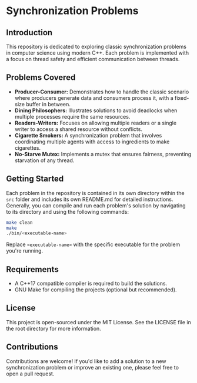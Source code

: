 # Synchronization Problems

## Introduction
This repository is dedicated to exploring classic synchronization problems in computer science using modern C++. Each problem is implemented with a focus on thread safety and efficient communication between threads.

## Problems Covered
- **Producer-Consumer:** Demonstrates how to handle the classic scenario where producers generate data and consumers process it, with a fixed-size buffer in between.
- **Dining Philosophers:** Illustrates solutions to avoid deadlocks when multiple processes require the same resources.
- **Readers-Writers:** Focuses on allowing multiple readers or a single writer to access a shared resource without conflicts.
- **Cigarette Smokers:** A synchronization problem that involves coordinating multiple agents with access to ingredients to make cigarettes.
- **No-Starve Mutex:** Implements a mutex that ensures fairness, preventing starvation of any thread.

## Getting Started
Each problem in the repository is contained in its own directory within the `src` folder and includes its own README.md for detailed instructions. Generally, you can compile and run each problem's solution by navigating to its directory and using the following commands:

```bash
make clean
make
./bin/<executable-name>
```

Replace `<executable-name>` with the specific executable for the problem you're running.

## Requirements
- A C++17 compatible compiler is required to build the solutions.
- GNU Make for compiling the projects (optional but recommended).

## License
This project is open-sourced under the MIT License. See the LICENSE file in the root directory for more information.

## Contributions
Contributions are welcome! If you'd like to add a solution to a new synchronization problem or improve an existing one, please feel free to open a pull request.